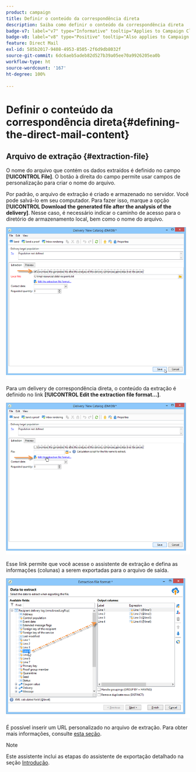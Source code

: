 ```yaml
---
product: campaign
title: Definir o conteúdo da correspondência direta
description: Saiba como definir o conteúdo da correspondência direta
badge-v7: label="v7" type="Informative" tooltip="Applies to Campaign Classic v7"
badge-v8: label="v8" type="Positive" tooltip="Also applies to Campaign v8"
feature: Direct Mail
exl-id: 585b2017-9408-4953-8505-2f6d9db8032f
source-git-commit: 6dc6aeb5adeb82d527b39a05ee70a9926205ea0b
workflow-type: ht
source-wordcount: '167'
ht-degree: 100%

---
```


# Definir o conteúdo da correspondência direta{#defining-the-direct-mail-content}



## Arquivo de extração {#extraction-file}

O nome do arquivo que contém os dados extraídos é definido no campo **[!UICONTROL File]**. O botão à direita do campo permite usar campos de personalização para criar o nome do arquivo.

Por padrão, o arquivo de extração é criado e armazenado no servidor. Você pode salvá-lo em seu computador. Para fazer isso, marque a opção **[!UICONTROL Download the generated file after the analysis of the delivery]**. Nesse caso, é necessário indicar o caminho de acesso para o diretório de armazenamento local, bem como o nome do arquivo.

![](assets/s_ncs_user_mail_delivery_local_file.png)

Para um delivery de correspondência direta, o conteúdo da extração é definido no link **[!UICONTROL Edit the extraction file format...]**.

![](assets/s_ncs_user_mail_delivery_format_link.png)

Esse link permite que você acesse o assistente de extração e defina as informações (colunas) a serem exportadas para o arquivo de saída.

![](assets/s_ncs_user_mail_delivery_format_wz.png)

É possível inserir um URL personalizado no arquivo de extração. Para obter mais informações, consulte [esta seção](../../web/using/publishing-a-web-form.md).

>[!NOTE]
>
>Este assistente inclui as etapas do assistente de exportação detalhado na seção [Introdução](../../platform/using/executing-export-jobs.md).
